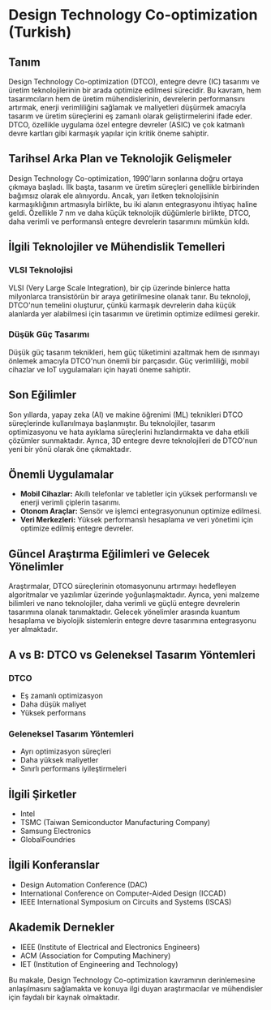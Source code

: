 # Design Technology Co-optimization (Turkish)

## Tanım
Design Technology Co-optimization (DTCO), entegre devre (IC) tasarımı ve üretim teknolojilerinin bir arada optimize edilmesi sürecidir. Bu kavram, hem tasarımcıların hem de üretim mühendislerinin, devrelerin performansını artırmak, enerji verimliliğini sağlamak ve maliyetleri düşürmek amacıyla tasarım ve üretim süreçlerini eş zamanlı olarak geliştirmelerini ifade eder. DTCO, özellikle uygulama özel entegre devreler (ASIC) ve çok katmanlı devre kartları gibi karmaşık yapılar için kritik öneme sahiptir.

## Tarihsel Arka Plan ve Teknolojik Gelişmeler
Design Technology Co-optimization, 1990'ların sonlarına doğru ortaya çıkmaya başladı. İlk başta, tasarım ve üretim süreçleri genellikle birbirinden bağımsız olarak ele alınıyordu. Ancak, yarı iletken teknolojisinin karmaşıklığının artmasıyla birlikte, bu iki alanın entegrasyonu ihtiyaç haline geldi. Özellikle 7 nm ve daha küçük teknolojik düğümlerle birlikte, DTCO, daha verimli ve performanslı entegre devrelerin tasarımını mümkün kıldı.

## İlgili Teknolojiler ve Mühendislik Temelleri
### VLSI Teknolojisi
VLSI (Very Large Scale Integration), bir çip üzerinde binlerce hatta milyonlarca transistörün bir araya getirilmesine olanak tanır. Bu teknoloji, DTCO'nun temelini oluşturur, çünkü karmaşık devrelerin daha küçük alanlarda yer alabilmesi için tasarımın ve üretimin optimize edilmesi gerekir.

### Düşük Güç Tasarımı
Düşük güç tasarım teknikleri, hem güç tüketimini azaltmak hem de ısınmayı önlemek amacıyla DTCO'nun önemli bir parçasıdır. Güç verimliliği, mobil cihazlar ve IoT uygulamaları için hayati öneme sahiptir.

## Son Eğilimler
Son yıllarda, yapay zeka (AI) ve makine öğrenimi (ML) teknikleri DTCO süreçlerinde kullanılmaya başlanmıştır. Bu teknolojiler, tasarım optimizasyonu ve hata ayıklama süreçlerini hızlandırmakta ve daha etkili çözümler sunmaktadır. Ayrıca, 3D entegre devre teknolojileri de DTCO'nun yeni bir yönü olarak öne çıkmaktadır.

## Önemli Uygulamalar
- **Mobil Cihazlar:** Akıllı telefonlar ve tabletler için yüksek performanslı ve enerji verimli çiplerin tasarımı.
- **Otonom Araçlar:** Sensör ve işlemci entegrasyonunun optimize edilmesi.
- **Veri Merkezleri:** Yüksek performanslı hesaplama ve veri yönetimi için optimize edilmiş entegre devreler.

## Güncel Araştırma Eğilimleri ve Gelecek Yönelimler
Araştırmalar, DTCO süreçlerinin otomasyonunu artırmayı hedefleyen algoritmalar ve yazılımlar üzerinde yoğunlaşmaktadır. Ayrıca, yeni malzeme bilimleri ve nano teknolojiler, daha verimli ve güçlü entegre devrelerin tasarımına olanak tanımaktadır. Gelecek yönelimler arasında kuantum hesaplama ve biyolojik sistemlerin entegre devre tasarımına entegrasyonu yer almaktadır.

## A vs B: DTCO vs Geleneksel Tasarım Yöntemleri
### DTCO
- Eş zamanlı optimizasyon
- Daha düşük maliyet
- Yüksek performans

### Geleneksel Tasarım Yöntemleri
- Ayrı optimizasyon süreçleri
- Daha yüksek maliyetler
- Sınırlı performans iyileştirmeleri

## İlgili Şirketler
- Intel
- TSMC (Taiwan Semiconductor Manufacturing Company)
- Samsung Electronics
- GlobalFoundries

## İlgili Konferanslar
- Design Automation Conference (DAC)
- International Conference on Computer-Aided Design (ICCAD)
- IEEE International Symposium on Circuits and Systems (ISCAS)

## Akademik Dernekler
- IEEE (Institute of Electrical and Electronics Engineers)
- ACM (Association for Computing Machinery)
- IET (Institution of Engineering and Technology)

Bu makale, Design Technology Co-optimization kavramının derinlemesine anlaşılmasını sağlamakta ve konuya ilgi duyan araştırmacılar ve mühendisler için faydalı bir kaynak olmaktadır.